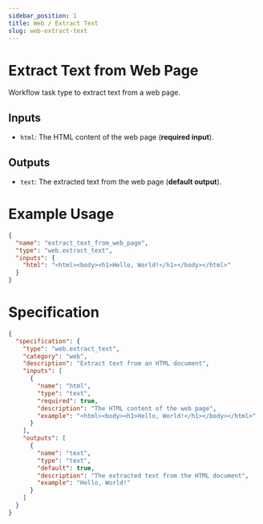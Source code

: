 ```yaml
---
sidebar_position: 1
title: Web / Extract Text
slug: web-extract-text
---
```


# Extract Text from Web Page

Workflow task type to extract text from a web page.

## Inputs

- `html`: The HTML content of the web page (**required input**).

## Outputs

- `text`: The extracted text from the web page (**default output**).

# Example Usage

```json
{
  "name": "extract_text_from_web_page",
  "type": "web.extract_text",
  "inputs": {
    "html": "<html><body><h1>Hello, World!</h1></body></html>"
  }
}
```

# Specification

```json
{
  "specification": {
    "type": "web.extract_text",
    "category": "web",
    "description": "Extract text from an HTML document",
    "inputs": [
      {
        "name": "html",
        "type": "text",
        "required": true,
        "description": "The HTML content of the web page",
        "example": "<html><body><h1>Hello, World!</h1></body></html>"
      }
    ],
    "outputs": [
      {
        "name": "text",
        "type": "text",
        "default": true,
        "description": "The extracted text from the HTML document",
        "example": "Hello, World!"
      }
    ]
  }
}
```
